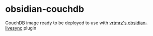 # obsidian-couchdb

CouchDB image ready to be deployed to use with [vrtmrz's obsidian-livesync](https://github.com/vrtmrz/obsidian-livesync) plugin 
